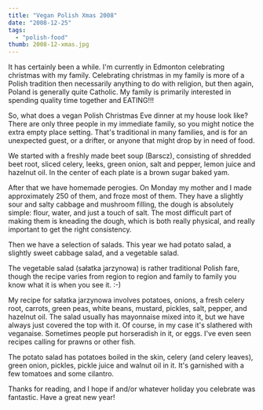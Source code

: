 ```yaml
---
title: "Vegan Polish Xmas 2008"
date: "2008-12-25"
tags:
  - "polish-food"
thumb: 2008-12-xmas.jpg
---
```


It has certainly been a while. I'm currently in Edmonton celebrating christmas with my family. Celebrating christmas in my family is more of a Polish tradition then necessarily anything to do with religion, but then again, Poland is generally quite Catholic. My family is primarily interested in spending quality time together and EATING!!!

So, what does a vegan Polish Christmas Eve dinner at my house look like? There are only three people in my immediate family, so you might notice the extra empty place setting. That's traditional in many families, and is for an unexpected guest, or a drifter, or anyone that might drop by in need of food.

We started with a freshly made beet soup (Barscz), consisting of shredded beet root, sliced celery, leeks, green onion, salt and pepper, lemon juice and hazelnut oil. In the center of each plate is a brown sugar baked yam.

After that we have homemade perogies. On Monday my mother and I made approximately 250 of them, and froze most of them. They have a slightly sour and salty cabbage and mushroom filling, the dough is absolutely simple: flour, water, and just a touch of salt. The most difficult part of making them is kneading the dough, which is both really physical, and really important to get the right consistency.

Then we have a selection of salads. This year we had potato salad, a slightly sweet cabbage salad, and a vegetable salad.

The vegetable salad (sałatka jarzynowa) is rather traditional Polish fare, though the recipe varies from region to region and family to family you know what it is when you see it. :-)

My recipe for sałatka jarzynowa involves potatoes, onions, a fresh celery root, carrots, green peas, white beans, mustard, pickles, salt, pepper, and hazelnut oil. The salad usually has mayonnaise mixed into it, but we have always just covered the top with it. Of course, in my case it's slathered with veganaise. Sometimes people put horseradish in it, or eggs. I've even seen recipes calling for prawns or other fish.

The potato salad has potatoes boiled in the skin, celery (and celery leaves), green onion, pickles, pickle juice and walnut oil in it. It's garnished with a few tomatoes and some cilantro.

Thanks for reading, and I hope if and/or whatever holiday you celebrate was fantastic. Have a great new year!
